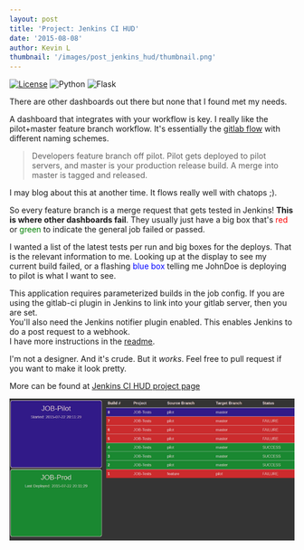 ```yaml
---
layout: post
title: 'Project: Jenkins CI HUD'
date: '2015-08-08'
author: Kevin L
thumbnail: '/images/post_jenkins_hud/thumbnail.png'
---
```

[![License](http://img.shields.io/:license-mit-blue.svg)](http://jenkins-ci-hud.mit-license.org)
![Python](https://img.shields.io/badge/python-2.7-blue.svg)
![Flask](http://flask.pocoo.org/static/badges/made-with-flask-s.png)

There are other dashboards out there but none that I found met my needs.

A dashboard that integrates with your workflow is key. I really like the pilot+master feature branch workflow. It's essentially the [gitlab flow](https://about.gitlab.com/2014/09/29/gitlab-flow/) with different naming schemes. 

>Developers feature branch off pilot. Pilot gets deployed to pilot servers, and master is your production release build. A merge into master is tagged and released. 

I may blog about this at another time. It flows really well with chatops ;).

So every feature branch is a merge request that gets tested in Jenkins! **This is where other dashboards fail**.
They usually just have a big box that's <span style="color:red">red</span> or <span style="color:green">green</span> to indicate the general job failed or passed.

I wanted a list of the latest tests per run and big boxes for the deploys. That is the relevant information to me. Looking up at the display to see my current build failed, or a flashing <span style="color:blue">blue box</span> telling me JohnDoe is deploying to pilot is what I want to see.

This application requires parameterized builds in the job config. If you are using the gitlab-ci plugin in Jenkins to link into your gitlab server, then you are set.  
You'll also need the Jenkins notifier plugin enabled. This enables Jenkins to do a post request to a webhook.  
I have more instructions in the [readme](https://github.com/thatarchguy/jenkins-ci-hud).

I'm not a designer. And it's crude. But it _works_. Feel free to pull request if you want to make it look pretty.

More can be found at [Jenkins CI HUD project page](https://github.com/thatarchguy/jenkins-ci-hud)

![Hud](/images/post_jenkins_hud/hud.png)
